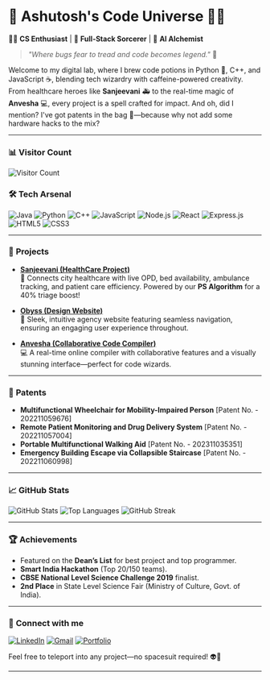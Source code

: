 # 🚀 Ashutosh's Code Universe 🧑‍💻

👨‍🎓 **CS Enthusiast** | 🎨 **Full-Stack Sorcerer** | 🤖 **AI Alchemist**

> _"Where bugs fear to tread and code becomes legend."_ 🦾

Welcome to my digital lab, where I brew code potions in Python 🐍, C++, and JavaScript ☕, blending tech wizardry with caffeine-powered creativity. From healthcare heroes like **Sanjeevani** 🚑 to the real-time magic of **Anvesha** 💻, every project is a spell crafted for impact. And oh, did I mention? I've got patents in the bag 📜—because why not add some hardware hacks to the mix?

---

### 📊 Visitor Count
![Visitor Count](https://komarev.com/ghpvc/?username=Ashutosh-Panda2004)

### 🛠️ **Tech Arsenal**
![Java](https://img.shields.io/badge/-Java-05122A?style=flat&logo=java)
![Python](https://img.shields.io/badge/-Python-05122A?style=flat&logo=python)
![C++](https://img.shields.io/badge/-C++-05122A?style=flat&logo=c%2B%2B)
![JavaScript](https://img.shields.io/badge/-JavaScript-05122A?style=flat&logo=javascript)
![Node.js](https://img.shields.io/badge/-Node.js-05122A?style=flat&logo=node.js)
![React](https://img.shields.io/badge/-React-05122A?style=flat&logo=react)
![Express.js](https://img.shields.io/badge/-Express.js-05122A?style=flat&logo=express)
![HTML5](https://img.shields.io/badge/-HTML5-05122A?style=flat&logo=html5)
![CSS3](https://img.shields.io/badge/-CSS3-05122A?style=flat&logo=css3)

---

### 🚀 **Projects**
- **[Sanjeevani (HealthCare Project)](https://github.com/Ashutosh-Panda2004/Project-Sanjeevani.git)**  
  🏥 Connects city healthcare with live OPD, bed availability, ambulance tracking, and patient care efficiency. Powered by our **PS Algorithm** for a 40% triage boost!

- **[Obyss (Design Website)](https://obyss-design.vercel.app/)**  
  🎨 Sleek, intuitive agency website featuring seamless navigation, ensuring an engaging user experience throughout.

- **[Anvesha (Collaborative Code Compiler)](https://project-anvesha-compiler.onrender.com/)**  
  💻 A real-time online compiler with collaborative features and a visually stunning interface—perfect for code wizards.

---

### 📜 **Patents**
- **Multifunctional Wheelchair for Mobility-Impaired Person** [Patent No. - 202211059676]
- **Remote Patient Monitoring and Drug Delivery System** [Patent No. - 202211057004]
- **Portable Multifunctional Walking Aid** [Patent No. - 202311035351]
- **Emergency Building Escape via Collapsible Staircase** [Patent No. - 202211060998]

---

### 📈 **GitHub Stats**
![GitHub Stats](https://github-readme-stats.vercel.app/api?username=Ashutosh-Panda2004&show_icons=true&theme=radical)
![Top Languages](https://github-readme-stats.vercel.app/api/top-langs/?username=Ashutosh-Panda2004&layout=compact&theme=radical)
![GitHub Streak](https://github-readme-streak-stats.herokuapp.com/?user=Ashutosh-Panda2004&theme=radical)

---

### 🏆 **Achievements**
- Featured on the **Dean’s List** for best project and top programmer.
- **Smart India Hackathon** (Top 20/150 teams).
- **CBSE National Level Science Challenge 2019** finalist.
- **2nd Place** in State Level Science Fair (Ministry of Culture, Govt. of India).

---

### 🔗 **Connect with me**
[![LinkedIn](https://img.shields.io/badge/LinkedIn-blue?style=flat&logo=linkedin)](https://www.linkedin.com/in/ashutosh-panda-748531255/)
[![Gmail](https://img.shields.io/badge/Gmail-red?style=flat&logo=gmail)](mailto:ashutoshpanda.india@gmail.com)
[![Portfolio](https://img.shields.io/badge/Portfolio-black?style=flat&logo=github)](https://ashutosh-panda2004.github.io/Portfolio-Ashutosh/)

Feel free to teleport into any project—no spacesuit required! 👽🌠

---

